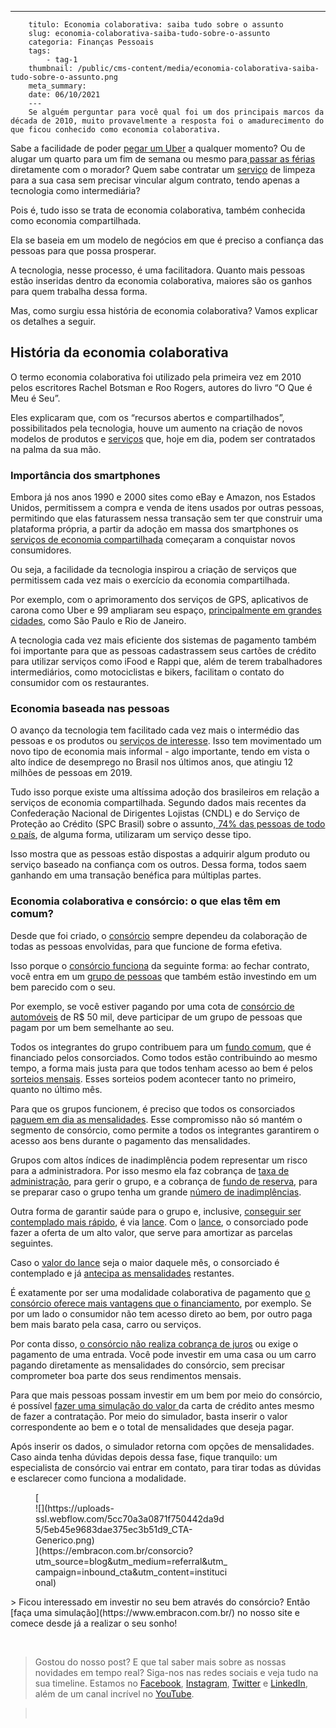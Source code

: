---
        titulo: Economia colaborativa: saiba tudo sobre o assunto
        slug: economia-colaborativa-saiba-tudo-sobre-o-assunto
        categoria: Finanças Pessoais
        tags:
            - tag-1
        thumbnail: /public/cms-content/media/economia-colaborativa-saiba-tudo-sobre-o-assunto.png
        meta_summary: 
        date: 06/10/2021
        ---
        Se alguém perguntar para você qual foi um dos principais marcos da década de 2010, muito provavelmente a resposta foi o amadurecimento do que ficou conhecido como economia colaborativa.

Sabe a facilidade de poder [pegar um Uber](https://www.embracon.com.br/blog/motorista-de-aplicativo-faca-um-consorcio) a qualquer momento? Ou de alugar um quarto para um fim de semana ou mesmo para[ passar as férias](https://www.embracon.com.br/blog/top-5-destinos-de-ferias-escolha-sua-proxima-viagem-pelo-brasil) diretamente com o morador? Quem sabe contratar um [serviço](https://www.embracon.com.br/consorcio-servicos) de limpeza para a sua casa sem precisar vincular algum contrato, tendo apenas a tecnologia como intermediária?

Pois é, tudo isso se trata de economia colaborativa, também conhecida como economia compartilhada.

Ela se baseia em um modelo de negócios em que é preciso a confiança das pessoas para que possa prosperar.

A tecnologia, nesse processo, é uma facilitadora. Quanto mais pessoas estão inseridas dentro da economia colaborativa, maiores são os ganhos para quem trabalha dessa forma.

Mas, como surgiu essa história de economia colaborativa? Vamos explicar os detalhes a seguir.

História da economia colaborativa
---------------------------------

O termo economia colaborativa foi utilizado pela primeira vez em 2010 pelos escritores Rachel Botsman e Roo Rogers, autores do livro “O Que é Meu é Seu”.

Eles explicaram que, com os “recursos abertos e compartilhados”, possibilitados pela tecnologia, houve um aumento na criação de novos modelos de produtos e [serviços](https://www.embracon.com.br/consorcio-servicos) que, hoje em dia, podem ser contratados na palma da sua mão.

### Importância dos smartphones

Embora já nos anos 1990 e 2000 sites como eBay e Amazon, nos Estados Unidos, permitissem a compra e venda de itens usados por outras pessoas, permitindo que elas faturassem nessa transação sem ter que construir uma plataforma própria, a partir da adoção em massa dos smartphones os [serviços de economia compartilhada](https://www.embracon.com.br/) começaram a conquistar novos consumidores.

Ou seja, a facilidade da tecnologia inspirou a criação de serviços que permitissem cada vez mais o exercício da economia compartilhada.

Por exemplo, com o aprimoramento dos serviços de GPS, aplicativos de carona como Uber e 99 ampliaram seu espaço, [principalmente em grandes cidades](https://www.embracon.com.br/blog/conheca-as-melhores-cidades-para-se-viver-no-brasil), como São Paulo e Rio de Janeiro.

A tecnologia cada vez mais eficiente dos sistemas de pagamento também foi importante para que as pessoas cadastrassem seus cartões de crédito para utilizar serviços como iFood e Rappi que, além de terem trabalhadores intermediários, como motociclistas e bikers, facilitam o contato do consumidor com os restaurantes.

### Economia baseada nas pessoas

O avanço da tecnologia tem facilitado cada vez mais o intermédio das pessoas e os produtos ou [serviços de interesse](https://www.embracon.com.br/consorcio-servicos). Isso tem movimentado um novo tipo de economia mais informal - algo importante, tendo em vista o alto índice de desemprego no Brasil nos últimos anos, que atingiu 12 milhões de pessoas em 2019.

Tudo isso porque existe uma altíssima adoção dos brasileiros em relação a serviços de economia compartilhada. Segundo dados mais recentes da Confederação Nacional de Dirigentes Lojistas (CNDL) e do Serviço de Proteção ao Crédito (SPC Brasil) sobre o assunto,[ 74% das pessoas de todo o país](https://www.meioemensagem.com.br/home/midia/2019/08/15/economia-colaborativa-cresce-mas-confianca-ainda-e-barreira.html), de alguma forma, utilizaram um serviço desse tipo.

Isso mostra que as pessoas estão dispostas a adquirir algum produto ou serviço baseado na confiança com os outros. Dessa forma, todos saem ganhando em uma transação benéfica para múltiplas partes.

### Economia colaborativa e consórcio: o que elas têm em comum?

Desde que foi criado, o [consórcio](https://www.embracon.com.br/conhecaoconsorcio/o-que-e-consorcio) sempre dependeu da colaboração de todas as pessoas envolvidas, para que funcione de forma efetiva.

Isso porque o [consórcio funciona](https://www.embracon.com.br/blog/consorcio-vale-a-pena) da seguinte forma: ao fechar contrato, você entra em um [grupo de pessoas](https://www.embracon.com.br/conhecaoconsorcio/o-que-e-um-grupo-de-consorcio) que também estão investindo em um bem parecido com o seu.

Por exemplo, se você estiver pagando por uma cota de [consórcio de automóveis](https://www.embracon.com.br/blog/duvidas-frequentes-consorcio-de-carro) de R$ 50 mil, deve participar de um grupo de pessoas que pagam por um bem semelhante ao seu.

Todos os integrantes do grupo contribuem para um [fundo comum](https://www.embracon.com.br/conhecaoconsorcio/o-que-e-o-fundo-de-aquisicao-ou-fundo-comum-do-consorcio), que é financiado pelos consorciados. Como todos estão contribuindo ao mesmo tempo, a forma mais justa para que todos tenham acesso ao bem é pelos [sorteios mensais](https://www.embracon.com.br/blog/assembleia-de-consorcio-como-funciona). Esses sorteios podem acontecer tanto no primeiro, quanto no último mês.

Para que os grupos funcionem, é preciso que todos os consorciados [paguem em dia as mensalidades](https://www.embracon.com.br/blog/como-e-feito-o-pagamento-da-parcela-do-consorcio). Esse compromisso não só mantém o segmento de consórcio, como permite a todos os integrantes garantirem o acesso aos bens durante o pagamento das mensalidades.

Grupos com altos índices de inadimplência podem representar um risco para a administradora. Por isso mesmo ela faz cobrança de [taxa de administração](https://www.embracon.com.br/conhecaoconsorcio/o-que-e-taxa-de-administracao), para gerir o grupo, e a cobrança de [fundo de reserva](https://www.embracon.com.br/conhecaoconsorcio/o-que-e-fundo-de-reserva), para se preparar caso o grupo tenha um grande [número de inadimplências](https://www.embracon.com.br/conhecaoconsorcio/o-que-pode-ocorrer-no-caso-de-atraso-ou-falta-de-pagamento-das-parcelas).

Outra forma de garantir saúde para o grupo e, inclusive, [conseguir ser contemplado mais rápido](https://www.embracon.com.br/blog/como-ser-contemplado-mais-rapido-no-consorcio), é via [lance](https://www.embracon.com.br/conhecaoconsorcio/o-que-e-o-lance). Com o [lance](https://www.embracon.com.br/blog/como-funcionam-os-tipos-de-lances-no-consorcio), o consorciado pode fazer a oferta de um alto valor, que serve para amortizar as parcelas seguintes.

Caso o [valor do lance](https://www.embracon.com.br/blog/saiba-como-definir-o-valor-de-lance-para-ser-contemplado-mais-rapido) seja o maior daquele mês, o consorciado é contemplado e já [antecipa as mensalidades](https://www.embracon.com.br/blog/antecipar-um-consorcio-descubra-aqui) restantes.

É exatamente por ser uma modalidade colaborativa de pagamento que [o consórcio oferece mais vantagens que o financiamento](https://www.embracon.com.br/blog/sabe-a-diferenca-entre-consorcio-e-financiamento-a-gente-te-conta), por exemplo. Se por um lado o consumidor não tem acesso direto ao bem, por outro paga bem mais barato pela casa, carro ou serviços.

Por conta disso, [o consórcio não realiza cobrança de juros](https://www.embracon.com.br/blog/consorcio-nao-tem-juros-entenda) ou exige o pagamento de uma entrada. Você pode investir em uma casa ou um carro pagando diretamente as mensalidades do consórcio, sem precisar comprometer boa parte dos seus rendimentos mensais.

Para que mais pessoas possam investir em um bem por meio do consórcio, é possível [fazer uma simulação do valor ](https://www.embracon.com.br/blog/descubra-como-fazer-uma-simulacao-no-consorcio)da carta de crédito antes mesmo de fazer a contratação. Por meio do simulador, basta inserir o valor correspondente ao bem e o total de mensalidades que deseja pagar.

Após inserir os dados, o simulador retorna com opções de mensalidades. Caso ainda tenha dúvidas depois dessa fase, fique tranquilo: um especialista de consórcio vai entrar em contato, para tirar todas as dúvidas e esclarecer como funciona a modalidade.

<figure class="w-richtext-figure-type-image w-richtext-align-center" style="max-width:310px">[<div>![](https://uploads-ssl.webflow.com/5cc70a3a0871f750442da9d5/5eb45e9683dae375ec3b51d9_CTA-Generico.png)</div>](https://embracon.com.br/consorcio?utm_source=blog&utm_medium=referral&utm_campaign=inbound_cta&utm_content=institucional)</figure>> Ficou interessado em investir no seu bem através do consórcio? Então [faça uma simulação](https://www.embracon.com.br/) no nosso site e comece desde já a realizar o seu sonho!

‍

> Gostou do nosso post? E que tal saber mais sobre as nossas novidades em tempo real? Siga-nos nas redes sociais e veja tudo na sua timeline. Estamos no [Facebook](https://www.facebook.com/embracon/), [Instagram](https://www.instagram.com/embraconoficial/), [Twitter](https://twitter.com/embracon) e [LinkedIn](https://www.linkedin.com/company/1018875/), além de um canal incrível no [YouTube](https://www.youtube.com/channel/UCL-Y0mv9zc73Iek48NLUBzQ).

> ‍
        
